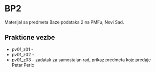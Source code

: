# BP2
Materijal sa predmeta Baze podataka 2 na PMFu, Novi Sad.

## Prakticne vezbe
- pv01_z01 - 
- pv01_z02 - 
- pv01_z03 - zadatak za samostalan rad, prikaz predmeta koje predaje Petar Peric